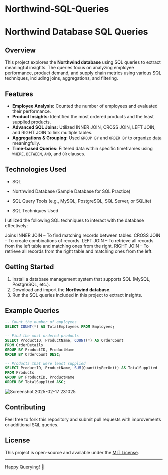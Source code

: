 # Northwind-SQL-Queries
# Northwind Database SQL Queries

## Overview
This project explores the **Northwind database** using SQL queries to extract meaningful insights. The queries focus on analyzing employee performance, product demand, and supply chain metrics using various SQL techniques, including joins, aggregations, and filtering.

## Features
- **Employee Analysis:** Counted the number of employees and evaluated their performance.
- **Product Insights:** Identified the most ordered products and the least supplied products.
- **Advanced SQL Joins:** Utilized INNER JOIN, CROSS JOIN, LEFT JOIN, and RIGHT JOIN to link multiple tables.
- **Aggregations & Grouping:** Used `GROUP BY` and `ORDER BY` to organize data meaningfully.
- **Time-based Queries:** Filtered data within specific timeframes using `WHERE`, `BETWEEN`, `AND`, and `OR` clauses.

## Technologies Used
- SQL
- Northwind Database (Sample Database for SQL Practice)
- SQL Query Tools (e.g., MySQL, PostgreSQL, SQL Server, or SQLite)
  
- SQL Techniques Used

I utilized the following SQL techniques to interact with the database effectively:

Joins
INNER JOIN – To find matching records between tables.
CROSS JOIN – To create combinations of records.
LEFT JOIN – To retrieve all records from the left table and matching ones from the right.
RIGHT JOIN – To retrieve all records from the right table and matching ones from the left.

## Getting Started
1. Install a database management system that supports SQL (MySQL, PostgreSQL, etc.).
2. Download and import the **Northwind database**.
3. Run the SQL queries included in this project to extract insights.

## Example Queries
```sql
-- Count the number of employees
SELECT COUNT(*) AS TotalEmployees FROM Employees;

-- Find the most ordered products
SELECT ProductID, ProductName, COUNT(*) AS OrderCount
FROM OrderDetails
GROUP BY ProductID, ProductName
ORDER BY OrderCount DESC;

-- Products that were least supplied
SELECT ProductID, ProductName, SUM(QuantityPerUnit) AS TotalSupplied
FROM Products
GROUP BY ProductID, ProductName
ORDER BY TotalSupplied ASC;
```
![Screenshot 2025-02-17 231025](https://github.com/user-attachments/assets/d4351587-5aab-48d7-808c-b790cb06ebc0)


## Contributing
Feel free to fork this repository and submit pull requests with improvements or additional SQL queries.

## License
This project is open-source and available under the [MIT License](LICENSE).

---
Happy Querying! 🚀

